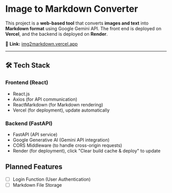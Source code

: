 # Image to Markdown Converter

This project is a **web-based tool** that converts **images and text** into **Markdown format** using Google Gemini API. The front end is deployed on **Vercel**, and the backend is deployed on **Render**.

🔗 **Link:** [img2markdown.vercel.app](https://img2markdown.vercel.app/)

---

## 🛠️ Tech Stack

### Frontend (React)
- React.js
- Axios (for API communication)
- ReactMarkdown (for Markdown rendering)
- Vercel (for deployment), update automatically

### Backend (FastAPI)
- FastAPI (API service)
- Google Generative AI (Gemini API integration)
- CORS Middleware (to handle cross-origin requests)
- Render (for deployment), click "Clear build cache & deploy" to update

## Planned Features
* [ ] Login Function (User Authentication)
* [ ] Markdown File Storage
